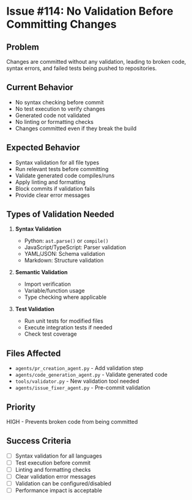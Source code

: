 # Issue #114: No Validation Before Committing Changes

## Problem
Changes are committed without any validation, leading to broken code, syntax errors, and failed tests being pushed to repositories.

## Current Behavior
- No syntax checking before commit
- No test execution to verify changes
- Generated code not validated
- No linting or formatting checks
- Changes committed even if they break the build

## Expected Behavior
- Syntax validation for all file types
- Run relevant tests before committing
- Validate generated code compiles/runs
- Apply linting and formatting
- Block commits if validation fails
- Provide clear error messages

## Types of Validation Needed
1. **Syntax Validation**
   - Python: `ast.parse()` or `compile()`
   - JavaScript/TypeScript: Parser validation
   - YAML/JSON: Schema validation
   - Markdown: Structure validation

2. **Semantic Validation**
   - Import verification
   - Variable/function usage
   - Type checking where applicable

3. **Test Validation**
   - Run unit tests for modified files
   - Execute integration tests if needed
   - Check test coverage

## Files Affected
- `agents/pr_creation_agent.py` - Add validation step
- `agents/code_generation_agent.py` - Validate generated code
- `tools/validator.py` - New validation tool needed
- `agents/issue_fixer_agent.py` - Pre-commit validation

## Priority
HIGH - Prevents broken code from being committed

## Success Criteria
- [ ] Syntax validation for all languages
- [ ] Test execution before commit
- [ ] Linting and formatting checks
- [ ] Clear validation error messages
- [ ] Validation can be configured/disabled
- [ ] Performance impact is acceptable